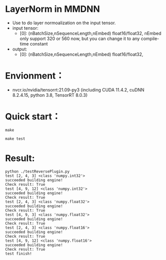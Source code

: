 # LayerNorm in MMDNN
+ Use to do layer normoalization on the input tensor.
+ input tensor:
    - [0]: (nBatchSize,nSequenceLength,nEmbed)   float16/float32,   nEmbed only support 320 or 560 now, but you can change it to any compile-time constant
+ output:
    - [0]: (nBatchSize,nSequenceLength,nEmbed)   float16/float32,

# Envionment：
+ nvcr.io/nvidia/tensorrt:21.09-py3 (including CUDA 11.4.2, cuDNN 8.2.4.15, python 3.8, TensorRT 8.0.3)

# Quick start：
```shell
make

make test
```

# Result:
```
python ./testReversePlugin.py
test [2, 4, 3] <class 'numpy.int32'>
succeeded building engine!
Check result: True
test [4, 9, 12] <class 'numpy.int32'>
succeeded building engine!
Check result: True
test [2, 4, 3] <class 'numpy.float32'>
succeeded building engine!
Check result: True
test [4, 9, 3] <class 'numpy.float32'>
succeeded building engine!
Check result: True
test [2, 4, 3] <class 'numpy.float16'>
succeeded building engine!
Check result: True
test [4, 9, 12] <class 'numpy.float16'>
succeeded building engine!
Check result: True
test finish!
```
